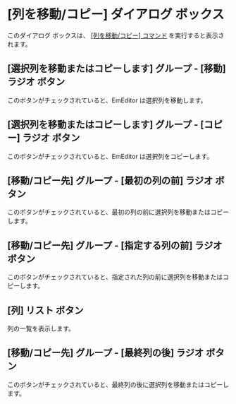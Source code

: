 # \[列を移動/コピー\] ダイアログ ボックス

このダイアログ ボックスは、 [\[列を移動/コピー\] コマンド](../../cmd/edit/move_column) を実行すると表示されます。

## \[選択列を移動またはコピーします\] グループ \- \[移動\] ラジオ ボタン

このボタンがチェックされていると、EmEditor は選択列を移動します。

## \[選択列を移動またはコピーします\] グループ \- \[コピー\] ラジオ ボタン

このボタンがチェックされていると、EmEditor は選択列をコピーします。

## \[移動/コピー先\] グループ \- \[最初の列の前\] ラジオ ボタン

このボタンがチェックされていると、最初の列の前に選択列を移動またはコピーします。

## \[移動/コピー先\] グループ \- \[指定する列の前\] ラジオ ボタン

このボタンがチェックされていると、指定された列の前に選択列を移動またはコピーします。

## \[列\] リスト ボタン

列の一覧を表示します。

## \[移動/コピー先\] グループ \- \[最終列の後\] ラジオ ボタン

このボタンがチェックされていると、最終列の後に選択列を移動またはコピーします。

